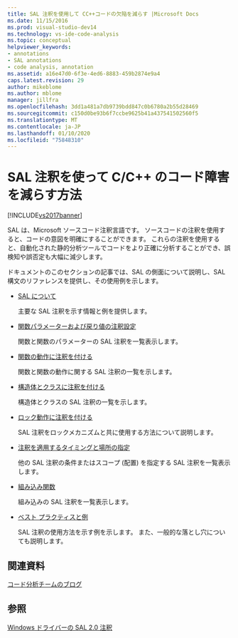```yaml
---
title: SAL 注釈を使用して CC++コードの欠陥を減らす |Microsoft Docs
ms.date: 11/15/2016
ms.prod: visual-studio-dev14
ms.technology: vs-ide-code-analysis
ms.topic: conceptual
helpviewer_keywords:
- annotations
- SAL annotations
- code analysis, annotation
ms.assetid: a16e47d0-6f3e-4ed6-8883-459b2874e9a4
caps.latest.revision: 29
author: mikeblome
ms.author: mblome
manager: jillfra
ms.openlocfilehash: 3dd1a481a7db9739bdd847c0b6780a2b55d28469
ms.sourcegitcommit: c150d0be93b6f7ccbe9625b41a437541502560f5
ms.translationtype: MT
ms.contentlocale: ja-JP
ms.lasthandoff: 01/10/2020
ms.locfileid: "75848310"
---
```

# <a name="using-sal-annotations-to-reduce-cc-code-defects"></a>SAL 注釈を使って C/C++ のコード障害を減らす方法
[!INCLUDE[vs2017banner](../includes/vs2017banner.md)]

SAL は、Microsoft ソースコード注釈言語です。 ソースコードの注釈を使用すると、コードの意図を明確にすることができます。 これらの注釈を使用すると、自動化された静的分析ツールでコードをより正確に分析することができ、誤検知や誤否定も大幅に減少します。  
  
 ドキュメントのこのセクションの記事では、SAL の側面について説明し、SAL 構文のリファレンスを提供し、その使用例を示します。  
  
- [SAL について](../code-quality/understanding-sal.md)  
  
     主要な SAL 注釈を示す情報と例を提供します。  
  
- [関数パラメーターおよび戻り値の注釈設定](../code-quality/annotating-function-parameters-and-return-values.md)  
  
     関数と関数のパラメーターの SAL 注釈を一覧表示します。  
  
- [関数の動作に注釈を付ける](../code-quality/annotating-function-behavior.md)  
  
     関数と関数の動作に関する SAL 注釈の一覧を示します。  
  
- [構造体とクラスに注釈を付ける](../code-quality/annotating-structs-and-classes.md)  
  
     構造体とクラスの SAL 注釈の一覧を示します。  
  
- [ロック動作に注釈を付ける](../code-quality/annotating-locking-behavior.md)  
  
     SAL 注釈をロックメカニズムと共に使用する方法について説明します。  
  
- [注釈を適用するタイミングと場所の指定](../code-quality/specifying-when-and-where-an-annotation-applies.md)  
  
     他の SAL 注釈の条件またはスコープ (配置) を指定する SAL 注釈を一覧表示します。  
  
- [組み込み関数](../code-quality/intrinsic-functions.md)  
  
     組み込みの SAL 注釈を一覧表示します。  
  
- [ベスト プラクティスと例](../code-quality/best-practices-and-examples-sal.md)  
  
     SAL 注釈の使用方法を示す例を示します。 また、一般的な落とし穴についても説明します。  
  
## <a name="related-resources"></a>関連資料  
 [コード分析チームのブログ](https://blogs.msdn.com/b/codeanalysis/)  
  
## <a name="see-also"></a>参照  
 [Windows ドライバーの SAL 2.0 注釈](https://msdn.microsoft.com/library/windows/hardware/hh454237.aspx)
